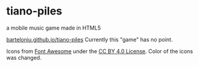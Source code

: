 # tiano-piles
a mobile music game made in HTML5

[barteloniu.github.io/tiano-piles](https://barteloniu.github.io/tiano-piles)
Currently this "game" has no point.

Icons from [Font Awesome](https://fontawesome.com) under the [CC BY 4.0 License](https://creativecommons.org/licenses/by/4.0/).
Color of the icons was changed.